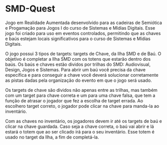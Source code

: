 ﻿# SMD-Quest
  Jogo em Realidade Aumentada desenvolvido para as cadeiras de Semiótica e Progamação para Jogos I do curso de Sistemas e Mídias Digitais. Esse jogo foi criado para uso em eventos controlados, permitindo que as chaves e baús estejam locais significativos para o curso de Sistemas e Mídias Digitais.

  O jogo possui 3 tipos de targets: targets de Chave, da Ilha SMD e de Baú. O objetivo é completar a Ilha SMD com os totens que estarão dentro dos baús. Os baús e chaves estão dividos por trilhas do SMD: Audiovisual, Design, Jogos e Sistemas. Para abrir um baú você precisa da chave específica e para conseguir a chave você deverá solucionar corretamente as pistas dadas pela organização do  evento em que o jogo será usado.

  Os targets de chave são dividos não apenas entre as trilhas, mas também com um target para chave correta e um para uma chave falsa, que tem a função de atrasar o jogador que fez a escolha de target errada. Ao escolhero target correto, o jogador pode clicar na chave para manda-la ao inventário.

  Com as chaves no inventário, os jogadores devem ir até os targets de baú e clicar na chave guardada. Caso seja a chave correta, o baú vai abrir e lá estará o totem que ao ser clicado irá para o seu inventário. Esse totem é usado no target da Ilha, a fim de completá-la. 
